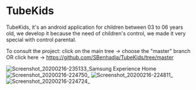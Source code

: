 # TubeKids
TubeKids, it's an android application for children between 03 to 06 years old, we develop it because the need of children's control, we made it very special with control parental.

To consult the project: click on the main tree -> choose the "master" branch OR click here -> https://github.com/SBenhadja/TubeKids/tree/master

![Screenshot_20200216-235133_Samsung Experience Home](https://user-images.githubusercontent.com/13586746/150693039-47db2341-b5d6-40e8-97d7-4688ae5fabed.jpg)
![Screenshot_20200216-224750_ ](https://user-images.githubusercontent.com/13586746/150693057-897b740f-7f97-4bb9-9d08-32fb11ff88da.jpg)
![Screenshot_20200216-224811_ ](https://user-images.githubusercontent.com/13586746/150693063-d2aa66a9-1a9c-44fd-8f5a-492b934c05e6.jpg)
![Screenshot_20200216-224724_ ](https://user-images.githubusercontent.com/13586746/150693080-a25187e9-1a8e-446c-af62-b44ee66cddff.jpg)
